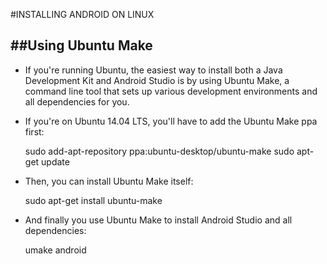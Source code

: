 #INSTALLING ANDROID ON LINUX

##Using Ubuntu Make
-------------------------------

- If you're running Ubuntu, the easiest way to install both a Java Development Kit and Android Studio is by using Ubuntu Make, a command line tool that sets up various development environments and all dependencies for you.

- If you're on Ubuntu 14.04 LTS, you'll have to add the Ubuntu Make ppa first:

    sudo add-apt-repository ppa:ubuntu-desktop/ubuntu-make
    sudo apt-get update

- Then, you can install Ubuntu Make itself:

    sudo apt-get install ubuntu-make

- And finally you use Ubuntu Make to install Android Studio and all dependencies:

    umake android

